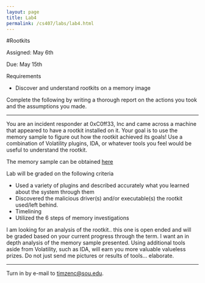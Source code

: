 ```yaml
---
layout: page
title: Lab4
permalink: /cs407/labs/lab4.html
---
```


#Rootkits

Assigned: May 6th

Due: May 15th

Requirements

- Discover and understand rootkits on a memory image

Complete the following by writing a thorough report on the actions you took and the assumptions you made. 

---

You are an incident responder at 0xC0ff33, Inc and came across a machine that appeared to have a rootkit installed on it. Your goal is to use the memory sample to figure out how the rootkit achieved its goals! Use a combination of Volatility plugins, IDA, or whatever tools you feel would be useful to understand the rootkit. 

The memory sample can be obtained [here](http://malwarecookbook.googlecode.com/svn-history/r26/trunk/16/7/laqma.vmem.zip "here")

Lab will be graded on the following criteria 

- Used a variety of plugins and described accurately what you learned about the system through them
- Discovered the malicious driver(s) and/or executable(s) the rootkit used/left behind.
- Timelining
- Utilized the 6 steps of memory investigations 

I am looking for an analysis of the rootkit.. this one is open ended and will be graded based on your current progress through the term. I want an in depth analysis of the memory sample presented. Using additional tools aside from Volatility, such as IDA, will earn you more valuable valueless prizes. Do not just send me pictures or results of tools... elaborate. 

---

Turn in by e-mail to <a href="mailto:timzenc@sou.edu?Subject=cs407_lab4" target="_top">timzenc@sou.edu</a>.
